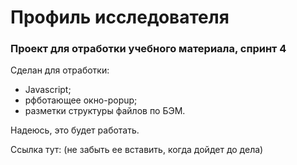 # **Профиль исследователя**
### **Проект для отработки учебного материала, спринт 4**

Сделан для отработки:
* Javascript;
* рфботающее окно-popup;
* разметки структуры файлов по БЭМ.

Надеюсь, это будет работать.

Ссылка тут: (не забыть ее вставить, когда дойдет до дела)